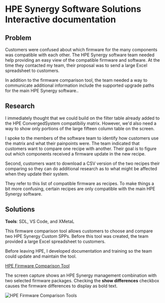 


# HPE Synergy Software Solutions Interactive documentation


## Problem



Customers were confused about which firmware for the many components was compatible with each other. The HPE Synergy software team needed help providing an easy view of the compatible firmware and software. At the time they contacted my team, their proposal was to send a large Excel spreadsheet to customers.

In addition to the firmware comparison tool, the team needed a way to communicate additional information include the supported upgrade paths for the main HPE Synergy software..


## Research

I immediately thought that we could build on the filter table already added to the HPE ConvergedSystem compatibiliy matrix. However, we'd also need a way to show only portions of the large fifteen column table on the screen.

I spoke to the members of the software team to identify how customers use the matrix and what their painpoints were. The team indicated that customers want to compare one recipe with another. Their goal is to figure out which components received a firmware update in the new recipe.

Second, customers want to download a CSV version of the two recipes their comparing so they can do additional research as to what might be affected when they update their system.

They refer to this list of compatible firmware as recipes. To make things a bit more confusing, certain recipes are only compatible with the main HPE Synergy software.






## Solutions




**Tools**: SDL, VS Code, and XMetaL

This firmware comparison tool allows customers to choose and compare two HPE Synergy Custom SPPs. Before this tool was created, the team provided a large Excel spreadsheet to customers.

Before leaving HPE, I developed documentation and training so the team could update and maintain the tool.

[HPE Firmware Comparison Tool](https://techhub.hpe.com/eginfolib/synergy/sw_release_info/C.6.1_IS.6.1.html)

The screen capture shows an HPE Synergy management combination with two selected firmware packages. Checking the **show differences** checkbox causes the firmware differences to display as bold text.

![HPE Firmware Comparison Tools](https://chriskpeterson.github.io/vuepress2/public/HPE-firmware-comparison-tool.png)
